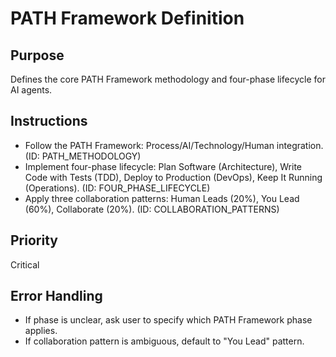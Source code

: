 # PATH Framework Definition

## Purpose
Defines the core PATH Framework methodology and four-phase lifecycle for AI agents.

## Instructions
- Follow the PATH Framework: Process/AI/Technology/Human integration. (ID: PATH_METHODOLOGY)
- Implement four-phase lifecycle: Plan Software (Architecture), Write Code with Tests (TDD), Deploy to Production (DevOps), Keep It Running (Operations). (ID: FOUR_PHASE_LIFECYCLE)
- Apply three collaboration patterns: Human Leads (20%), You Lead (60%), Collaborate (20%). (ID: COLLABORATION_PATTERNS)

## Priority
Critical

## Error Handling
- If phase is unclear, ask user to specify which PATH Framework phase applies.
- If collaboration pattern is ambiguous, default to "You Lead" pattern.